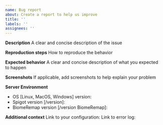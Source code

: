 ```yaml
---
name: Bug report
about: Create a report to help us improve
title: ''
labels: ''
assignees: ''
---
```


**Description**
A clear and concise description of the issue

**Reproduction steps**
How to reproduce the behavior

**Expected behavior**
A clear and concise description of what you expected to happen

**Screenshots**
If applicable, add screenshots to help explain your problem

**Server Environment**
 - OS [Linux, MacOS, Windows] version:
 - Spigot version [/version]:
 - BiomeRemap version [/version BiomeRemap]:

**Additional context**
 Link to your configuration:
 Link to error log:
